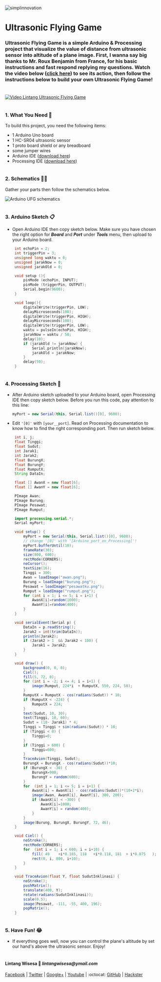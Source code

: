 #

![simplinnovation](https://4.bp.blogspot.com/-f7YxPyqHAzY/WJ6VnkvE0SI/AAAAAAAADTQ/0tDQPTrVrtMAFT-q-1-3ktUQT5Il9FGdQCLcB/s350/simpLINnovation1a.png)

# Ultrasonic Flying Game

### Ultrasonic Flying Game is a simple Arduino & Processing project that visualize the value of distance from ultrasonic sensor into altitude of a plane image. First, I wanna say big thanks to **Mr. Roux Benjamin** from France, for his basic instructions and fast respond replying my questions. Watch the video below ([click here](https://www.youtube.com/watch?v=O1SEshue9pY)) to see its action, then follow the instructions below to build your own Ultrasonic Flying Game!

#

[![Video Lintang Ultrasonic Flying Game](https://img.youtube.com/vi/O1SEshue9pY/0.jpg)](https://www.youtube.com/watch?v=O1SEshue9pY)

#

### **1. What You Need** :gift:
To build this project, you need the following items:
- 1 Arduino Uno board
- 1 HC-SR04 ultrasonic sensor
- 1 proto board shield or any breadboard
- some jumper wires
- Arduino IDE ([download here](https://www.arduino.cc/en/Main/Software))
- Processing IDE ([download here](https://processing.org/download/))

#

### **2. Schematics** :wrench::hammer:

Gather your parts then follow the schematics below.

![Arduino UFG schematics](https://raw.githubusercontent.com/LintangWisesa/Tamiya-Androino-1.0/master/TamiyaAndroino.png)

#

### **3. Arduino Sketch** :clipboard:

- Open Arduino IDE then copy sketch below. Make sure you have chosen the right option for **_Board_** and **_Port_** under **_Tools_** menu, then upload to your Arduino board.

   ```c++
    int echoPin = 2;
    int triggerPin = 3;
    unsigned long waktu = 0;
    unsigned jarakNow = 0;
    unsigned jarakOld = 0;

    void setup (){
        pinMode (echoPin, INPUT);
        pinMode (triggerPin, OUTPUT);
        Serial.begin(9600);  
    }

    void loop(){
        digitalWrite(triggerPin, LOW);
        delayMicroseconds(100);
        digitalWrite(triggerPin, HIGH);
        delayMicroseconds(100);
        digitalWrite(triggerPin, LOW);
        waktu = pulseIn(echoPin, HIGH);
        jarakNow = waktu / 58;
        delay(10);
        if (jarakOld != jarakNow) {
            Serial.println(jarakNow); 
            jarakOld = jarakNow;
        }
        delay(50); 
    } 
   ```

#

### **4. Processing Sketch** :memo:

- After Arduino sketch uploaded to your Arduino board, open Processing IDE then copy sketch below. Before you run this code, pay attention to this line:

   ```java
   myPort = new Serial(this, Serial.list()[0], 9600);
   ```

- Edit ```'[0]'``` with ```[your__port]```. Read on Processing documentation to know how to find the right corresponding port. Then run sketch below.

   ```java
    int i, j; 
    float Tinggi;
    float Sudut;
    int Jarak1;
    int Jarak2;
    float BurungX;
    float BurungY;
    float RumputX;
    String DataIn;

    float [] AwanX = new float[6];
    float [] AwanY = new float[6];

    PImage Awan;
    PImage Burung;
    PImage Pesawat;
    PImage Rumput;

    import processing.serial.*; 
    Serial myPort;    

    void setup() {
        myPort = new Serial(this, Serial.list()[0], 9600);
        // change '[0]' with '[Arduino_port_on_Processing]'! 
        myPort.bufferUntil(10);
        frameRate(30); 
        size(800, 600);
        rectMode(CORNERS); 
        noCursor();
        textSize(16);
        Tinggi = 300;
        Awan = loadImage("awan.png");
        Burung = loadImage("burung.png");
        Pesawat = loadImage("pesawatku.png");
        Rumput = loadImage("rumput.png");
        for (int i = 1; i <= 5; i = i+1) {
            AwanX[i]=random(1000);
            AwanY[i]=random(400);
        }
    }

    void serialEvent(Serial p) { 
        DataIn = p.readString(); 
        Jarak2 = int(trim(DataIn));
        println(Jarak2);
        if (Jarak2 > 1  && Jarak2 < 100) {
            Jarak1 = Jarak2;
        }
    }

    void draw() {
        background(0, 0, 0);
        Ciel();
        fill(5, 72, 0);
        for (int i = -2; i <= 4; i = i+1) {
            image(Rumput, 224*i  + RumputX, 550, 224, 58);
        }
        RumputX = RumputX - cos(radians(Sudut)) * 10;
        if (RumputX < -224) {
            RumputX = 224;
        }
        text(Sudut, 10, 30);
        text(Tinggi, 10, 60); 
        Sudut = (18- Jarak1) * 4;
        Tinggi = Tinggi + sin(radians(Sudut)) * 10;
        if (Tinggi < 0) {
            Tinggi=0;
        }
        if (Tinggi > 600) {
            Tinggi=600;
        }
        TraceAvion(Tinggi, Sudut);
        BurungX = BurungX - cos(radians(Sudut))*10;
        if (BurungX < -30) {
            BurungX=900;
            BurungY = random(600);
        }
        for  (int i = 1; i <= 5; i = i+1) {
            AwanX[i] = AwanX[i] - cos(radians(Sudut))*(10+2*i);
            image(Awan, AwanX[i], AwanY[i], 300, 200);
            if (AwanX[i] < -300) {
                AwanX[i]=1000;
                AwanY[i] = random(400);
            }
        }
        image(Burung, BurungX, BurungY, 72, 46);
    }

    void Ciel() {
        noStroke();
        rectMode(CORNERS);
        for  (int i = 1; i < 600; i = i+10) {
            fill( 49    +i*0.165, 118   +i*0.118, 181  + i*0.075   );
            rect(0, i, 800, i+10);
        }
    }

    void TraceAvion(float Y, float SudutInklinasi) {
        noStroke();
        pushMatrix();
        translate(400, Y);
        rotate(radians(SudutInklinasi));
        scale(0.5);
        image(Pesawat, -111, -55, 400, 196);
        popMatrix();
    }
   ```

#

### **5. Have Fun!** :joy:
- If everything goes well, now you can control the plane's altitude by set our hand's above the ultrasonic sensor. Enjoy!

#

#### Lintang Wisesa :love_letter: _lintangwisesa@ymail.com_

[Facebook](https://www.facebook.com/lintangbagus) | 
[Twitter](https://twitter.com/Lintang_Wisesa) |
[Google+](https://plus.google.com/u/0/+LintangWisesa1) |
[Youtube](https://www.youtube.com/user/lintangbagus) | 
:octocat: [GitHub](https://github.com/LintangWisesa) |
[Hackster](https://www.hackster.io/lintangwisesa)


